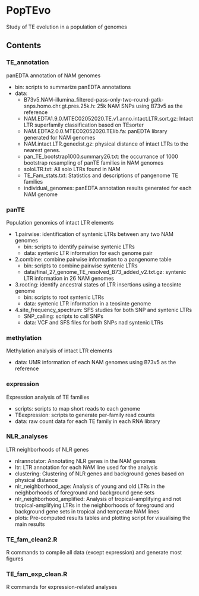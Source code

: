 # PopTEvo
Study of TE evolution in a population of genomes

## Contents
 ### TE_annotation
 panEDTA annotation of NAM genomes
  * bin: scripts to summarize panEDTA annotations
  * data: 
    + B73v5.NAM-illumina_filtered-pass-only-two-round-gatk-snps.homo.chr.gt.pres.25k.h: 25k NAM SNPs using B73v5 as the reference
    + NAM.EDTA1.9.0.MTEC02052020.TE.v1.anno.intact.LTR.sort.gz: Intact LTR superfamily classification based on TEsorter
    + NAM.EDTA2.0.0.MTEC02052020.TElib.fa: panEDTA library generated for NAM genomes
    + NAM.intact.LTR.genedist.gz: physical distance of intact LTRs to the nearest genes.
    + pan_TE_bootstrap1000.summary26.txt: the occurrance of 1000 bootstrap resampling of panTE families in NAM genomes
    + soloLTR.txt: All solo LTRs found in NAM
    + TE_Fam_stats.txt: Statistics and descriptions of pangenome TE families
    + individual_genomes: panEDTA annotation results generated for each NAM genome
 ### panTE
 Population genomics of intact LTR elements
  * 1.pairwise: identification of syntenic LTRs between any two NAM genomes
    + bin: scripts to identify pairwise syntenic LTRs
    + data: syntenic LTR information for each genome pair
  * 2.combine: combine pairwise information to a pangenome table
    + bin: scripts to combine pairwise syntenic LTRs
    + data/final_27_genome_TE_resolved_B73_added_v2.txt.gz: syntenic LTR information in 26 NAM genomes
  * 3.rooting: identify ancestral states of LTR insertions using a teosinte genome
    + bin: scripts to root syntenic LTRs
    + data: syntenic LTR information in a teosinte genome
  * 4.site_frequency_spectrum: SFS studies for both SNP and syntenic LTRs
    + SNP_calling: scripts to call SNPs
    + data: VCF and SFS files for both SNPs nad syntenic LTRs
 ### methylation
 Methylation analysis of intact LTR elements
  * data: UMR information of each NAM genomes using B73v5 as the reference
 ### expression
 Expression analysis of TE families
  * scripts: scripts to map short reads to each genome
  * TEexpression: scripts to generate per-family read counts
  * data: raw count data for each TE family in each RNA library
 ### NLR_analyses
 LTR neighborhoods of NLR genes
  * nlrannotator: Annotating NLR genes in the NAM genomes
  * ltr: LTR annotation for each NAM line used for the analysis
  * clustering: Clustering of NLR genes and background genes based on physical distance
  * nlr_neighborhood_age: Analysis of young and old LTRs in the neighborhoods of foreground and background gene sets
  * nlr_neighborhood_amplified: Analysis of tropical-amplifying and not tropical-amplifying LTRs in the neighborhoods of foreground and background gene sets in tropical and temperate NAM lines
  * plots: Pre-computed results tables and plotting script for visualising the main results
 ### TE_fam_clean2.R
 R commands to compile all data (except expression) and generate most figures
 ### TE_fam_exp_clean.R
 R commands for expression-related analyses


